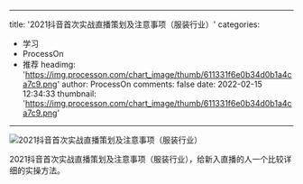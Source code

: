 
---
title: '2021抖音首次实战直播策划及注意事项（服装行业）'
categories: 
 - 学习
 - ProcessOn
 - 推荐
headimg: 'https://img.processon.com/chart_image/thumb/611331f6e0b34d0b1a4ca7c9.png'
author: ProcessOn
comments: false
date: 2022-02-15 12:34:33
thumbnail: 'https://img.processon.com/chart_image/thumb/611331f6e0b34d0b1a4ca7c9.png'
---

<div>   
<img class="thumb" alt="2021抖音首次实战直播策划及注意事项（服装行业）" src="https://img.processon.com/chart_image/thumb/611331f6e0b34d0b1a4ca7c9.png" referrerpolicy="no-referrer">
<p>2021抖音首次实战直播策划及注意事项（服装行业），给新入直播的人一个比较详细的实操方法。</p>  
</div>
            